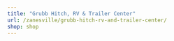 ```yaml
---
title: "Grubb Hitch, RV & Trailer Center"
url: /zanesville/grubb-hitch-rv-and-trailer-center/
shop: shop
---
```

